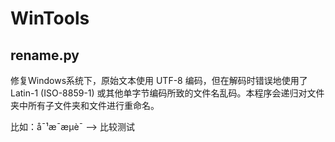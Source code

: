 # WinTools 
## rename.py
修复Windows系统下，原始文本使用 UTF-8 编码，但在解码时错误地使用了 Latin-1 (ISO-8859-1) 或其他单字节编码所致的文件名乱码。本程序会递归对文件夹中所有子文件夹和文件进行重命名。  


比如：å¯¹æ¯æµè¯ --> 比较测试


